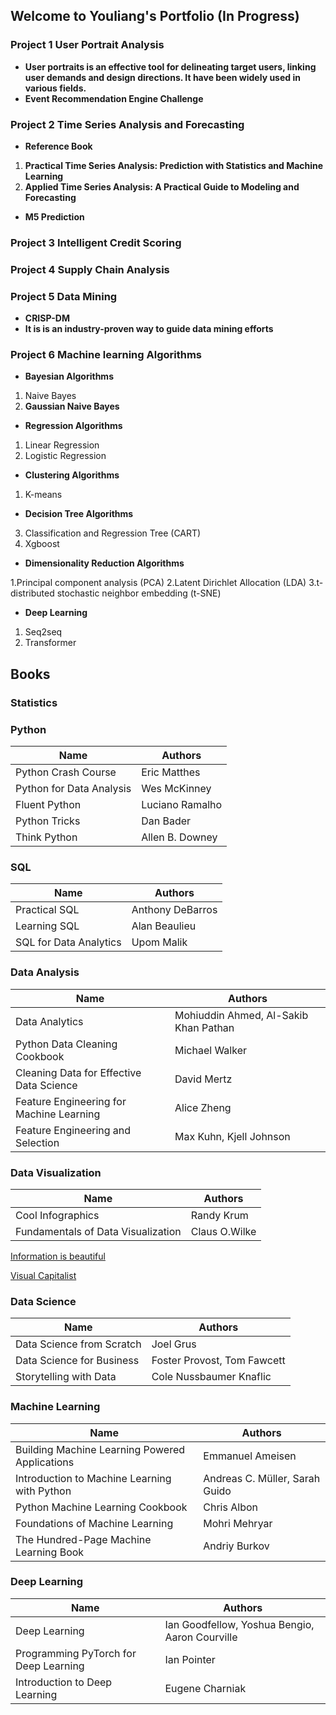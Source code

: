 ## Welcome to Youliang's Portfolio (In Progress)


### Project 1 User Portrait Analysis
+ **User portraits is an effective tool for delineating target users, linking user demands and design directions. It  have been widely used in various fields.**
+ **Event Recommendation Engine Challenge**

### Project 2 Time Series Analysis and Forecasting
+ **Reference Book**
1. **Practical Time Series Analysis: Prediction with Statistics and Machine Learning**
2. **Applied Time Series Analysis: A Practical Guide to Modeling and Forecasting**

+ **M5 Prediction**

### Project 3 Intelligent Credit Scoring

### Project 4 Supply Chain Analysis

### Project 5 Data Mining 
+ **CRISP-DM**
+ **It is is an industry-proven way to guide data mining efforts**

### Project 6 Machine learning Algorithms
+ **Bayesian Algorithms**
1. Naive Bayes
2. **Gaussian Naive Bayes**
+ **Regression Algorithms**
1. Linear Regression
2. Logistic Regression
+ **Clustering Algorithms**
1. K-means

+ **Decision Tree Algorithms**
3. Classification and Regression Tree (CART)
4. Xgboost

+ **Dimensionality Reduction Algorithms**

1.Principal component analysis (PCA)
2.Latent Dirichlet Allocation (LDA)
3.t-distributed stochastic neighbor embedding (t-SNE)

+ **Deep Learning**
1. Seq2seq
2. Transformer 

## Books 

### Statistics

### Python

| Name                     | Authors         |
| ------------------------ | --------------- |
| Python Crash Course      | Eric Matthes    |
| Python for Data Analysis | Wes McKinney    |
| Fluent Python            | Luciano Ramalho |
| Python Tricks            | Dan Bader       |
| Think Python             | Allen B. Downey |

### SQL

| Name                   | Authors          |
| ---------------------- | ---------------- |
| Practical SQL          | Anthony DeBarros |
| Learning SQL           | Alan Beaulieu    |
| SQL for Data Analytics | Upom Malik       |

### Data Analysis

| Name                                     | Authors                               |
| ---------------------------------------- | ------------------------------------- |
| Data Analytics                           | Mohiuddin Ahmed, Al-Sakib Khan Pathan |
| Python Data Cleaning Cookbook            | Michael Walker                        |
| Cleaning Data for Effective Data Science | David Mertz                           |
| Feature Engineering for Machine Learning | Alice Zheng                           |
| Feature Engineering and Selection        | Max Kuhn, Kjell Johnson               |

### Data Visualization

| Name                                     | Authors                 |
| ---------------------------------------- | ----------------------- |
| Cool Infographics                        | Randy Krum              |
| Fundamentals of Data Visualization       | Claus O.Wilke           |

[Information is beautiful](https://informationisbeautiful.net/)

[Visual Capitalist](https://www.visualcapitalist.com/)

### Data Science

| Name                                   | Authors                     |
| -------------------------------------- | --------------------------- |
| Data Science from Scratch              | Joel Grus                   |
| Data Science for Business              | Foster Provost, Tom Fawcett |
| Storytelling with Data                 | Cole Nussbaumer Knaflic     |

### Machine Learning

| Name                                           | Authors                        |
| ---------------------------------------------- | ------------------------------ |
| Building Machine Learning Powered Applications | Emmanuel Ameisen               |
| Introduction to Machine Learning with Python   | Andreas C. Müller, Sarah Guido |
| Python Machine Learning Cookbook               | Chris Albon                    |
| Foundations of Machine Learning                | Mohri Mehryar                  |
| The Hundred-Page Machine Learning Book         | Andriy Burkov                  |


### Deep Learning

| Name                                   | Authors                                        |
| -------------------------------------- | ---------------------------------------------- |
| Deep Learning                          | Ian Goodfellow, Yoshua Bengio, Aaron Courville |
| Programming PyTorch for Deep Learning  | Ian Pointer                                    |
| Introduction to Deep Learning          | Eugene Charniak                                |


